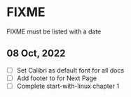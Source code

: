# FIXME

FIXME must be listed with a date

## 08 Oct, 2022
- [ ] Set Calibri as default font for all docs
- [ ] Add footer to for Next Page
- [ ] Complete start-with-linux chapter 1
